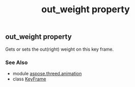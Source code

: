 ﻿---
title: out_weight property
second_title: Aspose.3D for Python via .NET API References
description: 
type: docs
weight: 110
url: /python-net/aspose.threed.animation/keyframe/out_weight/
is_root: false
---

## out_weight property


Gets or sets the out(right) weight on this key frame.

### See Also
* module [aspose.threed.animation](../../)
* class [KeyFrame](/3d/python-net/aspose.threed.animation/keyframe)
